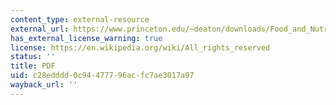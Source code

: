 ```yaml
---
content_type: external-resource
external_url: https://www.princeton.edu/~deaton/downloads/Food_and_Nutrition_in_India_Facts_and_Interpretations.pdf
has_external_license_warning: true
license: https://en.wikipedia.org/wiki/All_rights_reserved
status: ''
title: PDF
uid: c28edddd-0c94-4777-96ac-fc7ae3017a97
wayback_url: ''
---
```

